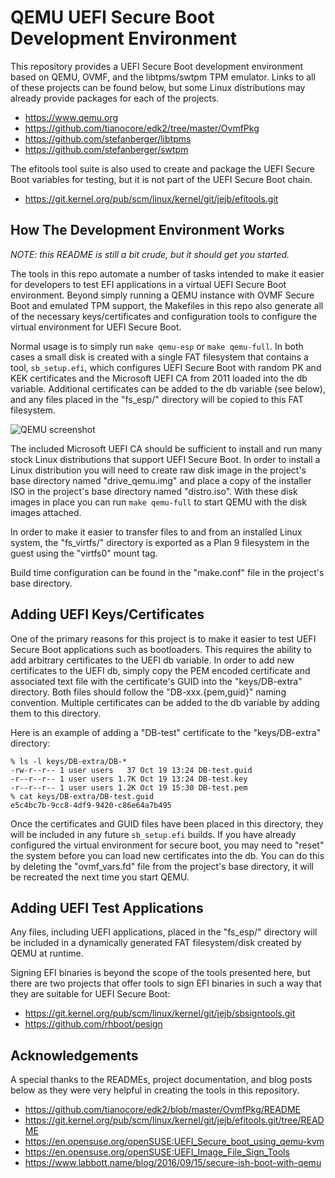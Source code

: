 QEMU UEFI Secure Boot Development Environment
===============================================================================

This repository provides a UEFI Secure Boot development environment based on
QEMU, OVMF, and the libtpms/swtpm TPM emulator.  Links to all of these
projects can be found below, but some Linux distributions may already provide
packages for each of the projects.

 * https://www.qemu.org
 * https://github.com/tianocore/edk2/tree/master/OvmfPkg
 * https://github.com/stefanberger/libtpms
 * https://github.com/stefanberger/swtpm

The efitools tool suite is also used to create and package the UEFI Secure Boot
variables for testing, but it is not part of the UEFI Secure Boot chain.

 * https://git.kernel.org/pub/scm/linux/kernel/git/jejb/efitools.git

## How The Development Environment Works

*NOTE: this README is still a bit crude, but it should get you started.*

The tools in this repo automate a number of tasks intended to make it easier
for developers to test EFI applications in a virtual UEFI Secure Boot
environment.  Beyond simply running a QEMU instance with OVMF Secure Boot and
emulated TPM support, the Makefiles in this repo also generate all of the
necessary keys/certificates and configuration tools to configure the virtual
environment for UEFI Secure Boot.

Normal usage is to simply run `make qemu-esp` or `make qemu-full`.  In both
cases a small disk is created with a single FAT filesystem that contains
a tool, `sb_setup.efi`, which configures UEFI Secure Boot with random PK
and KEK certificates and the Microsoft UEFI CA from 2011 loaded into the db
variable.  Additional certificates can be added to the db variable (see below),
and any files placed in the "fs_esp/" directory will be copied to this FAT
filesystem.

![QEMU screenshot](.readme_assets/screenshot_20201019_171322.png)

The included Microsoft UEFI CA should be sufficient to install and run many
stock Linux distributions that support UEFI Secure Boot.  In order to install
a Linux distribution you will need to create raw disk image in the project's
base directory named "drive_qemu.img" and place a copy of the installer ISO
in the project's base directory named "distro.iso".  With these disk images in
place you can run `make qemu-full` to start QEMU with the disk images attached.

In order to make it easier to transfer files to and from an installed Linux
system, the "fs_virtfs/" directory is exported as a Plan 9 filesystem in the
guest using the "virtfs0" mount tag.

Build time configuration can be found in the "make.conf" file in the project's
base directory.

## Adding UEFI Keys/Certificates

One of the primary reasons for this project is to make it easier to test UEFI
Secure Boot applications such as bootloaders.  This requires the ability to add
arbitrary certificates to the UEFI db variable.  In order to add new
certificates to the UEFI db, simply copy the PEM encoded certificate and
associated text file with the certificate's GUID into the "keys/DB-extra"
directory.  Both files should follow the "DB-xxx.{pem,guid}" naming convention.
Multiple certificates can be added to the db variable by adding them to this
directory.

Here is an example of adding a "DB-test" certificate to the "keys/DB-extra"
directory:

```
% ls -l keys/DB-extra/DB-*
-rw-r--r-- 1 user users   37 Oct 19 13:24 DB-test.guid
-r--r--r-- 1 user users 1.7K Oct 19 13:24 DB-test.key
-r--r--r-- 1 user users 1.2K Oct 19 15:30 DB-test.pem
% cat keys/DB-extra/DB-test.guid
e5c4bc7b-9cc8-4df9-9420-c86e64a7b495
```

Once the certificates and GUID files have been placed in this directory, they
will be included in any future `sb_setup.efi` builds.  If you have already
configured the virtual environment for secure boot, you may need to "reset" the
system before you can load new certificates into the db.  You can do this by
deleting the "ovmf_vars.fd" file from the project's base directory, it will be
recreated the next time you start QEMU.

## Adding UEFI Test Applications

Any files, including UEFI applications, placed in the "fs_esp/" directory will
be included in a dynamically generated FAT filesystem/disk created by QEMU at
runtime.

Signing EFI binaries is beyond the scope of the tools presented here, but there
are two projects that offer tools to sign EFI binaries in such a way that they
are suitable for UEFI Secure Boot:

 * https://git.kernel.org/pub/scm/linux/kernel/git/jejb/sbsigntools.git
 * https://github.com/rhboot/pesign

## Acknowledgements

A special thanks to the READMEs, project documentation, and blog posts below
as they were very helpful in creating the tools in this repository.

 * https://github.com/tianocore/edk2/blob/master/OvmfPkg/README
 * https://git.kernel.org/pub/scm/linux/kernel/git/jejb/efitools.git/tree/README
 * https://en.opensuse.org/openSUSE:UEFI_Secure_boot_using_qemu-kvm
 * https://en.opensuse.org/openSUSE:UEFI_Image_File_Sign_Tools
 * https://www.labbott.name/blog/2016/09/15/secure-ish-boot-with-qemu
